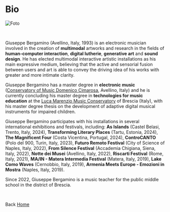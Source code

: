 # Bio

![Foto](https://giuseppebergamino.github.io/Home/Bio/Giuseppe_Bergamino_personal_photo.jpg)

<br>

Giuseppe Bergamino (Avellino, Italy, 1993) is an electronic musician involved in the creation of **multimodal** artworks and research in the fields of **human-computer interaction**, **digital lutherie**, **generative art** and **sound design**. He has elected multimodal interactive artistic installations as his main expressive medium, believing that the active and sensorial fusion between users and art is able to convey the driving idea of his works with greater and more intimate clarity.

<p></p>

Giuseppe Bergamino has a master degree in **electronic music** ([Conservatory of Music Domenico Cimarosa](http://www.conservatoriocimarosa.org/), Avellino, Italy) and he is currently concluding his master degree in **technologies for music education** at the [Luca Marenzio Music Conservatory](https://www.consbs.it/) of Brescia (Italy), with his master degree thesis on the development of adaptive digital musical instruments for impaired children.

<p></p>

Giuseppe Bergamino participates with his installations in several international exhibitions and festivals, including: 
**As Islands** (Castel Belasi, Trento, Italy, 2024), **Transforming Literary Places** (Tartu, Estonia, 2024), **The Magnificent Four** (Costa Vicentina, Portugal, 2024), **ControCANTO** (Polo del 900, Turin, Italy, 2023), **Futuro Remoto Festival** (City of Science of Naples, Italy, 2022), **From Silence Festival** (Accademia Chigiana, Siena, Italy, 2022), **Notte dei Musei** (Avellino, Italy, 2022), **Riscarti Festival** (Rome, Italy, 2021), **MA/IN - Matera Intermedia Festival** (Matera, Italy, 2019), **Lake Como Waves** (Cernobbio, Italy, 2019), **Armenia Meets Europe - Emozioni in Mostra** (Naples, Italy, 2019).

<p></p>

Since 2022, Giuseppe Bergamino is a music teacher for the public middle school in the district of Brescia.

<p><br></p>

Back [Home](https://giuseppebergamino.github.io/Home/)


